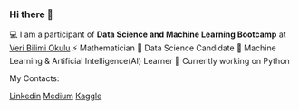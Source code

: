 ### Hi there 👋

 💻 I am a participant of **Data Science and Machine Learning Bootcamp** at [Veri Bilimi Okulu](https://www.linkedin.com/in/veribilimiokulu/)
 ⚡ Mathematician
 🧠 Data Science Candidate
 🌱 Machine Learning & Artificial Intelligence(AI) Learner
 🔭 Currently working on Python

 My Contacts:

 [Linkedin](https://www.linkedin.com/in/halenurbulgu/)
 [Medium](https://medium.com/@halenurbulgu)
 [Kaggle](https://www.kaggle.com/halenurbulgu)

<!--
**HalenurBulgu/HalenurBulgu** is a ✨ _special_ ✨ repository because its `README.md` (this file) appears on your GitHub profile.



-->
